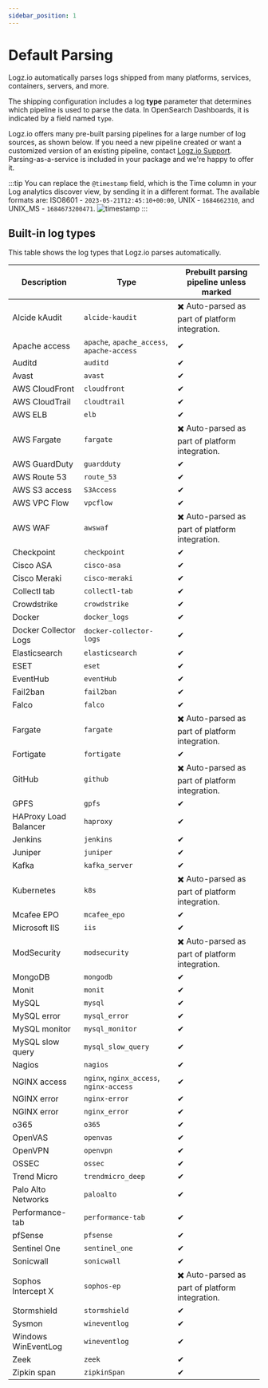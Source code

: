 ```yaml
---
sidebar_position: 1
---
```


# Default Parsing


Logz.io automatically parses logs shipped from many platforms, services, containers, servers, and more.

The shipping configuration includes a log **type** parameter that determines which pipeline is used to parse the data. In OpenSearch Dashboards, it is indicated by a field named `type`.

Logz.io offers many pre-built parsing pipelines for a large number of log sources, as shown below. If you need a new pipeline created or want a customized version of an existing pipeline, contact [Logz.io Support](mailto:help@logz.io). Parsing-as-a-service is included in your package and we're happy to offer it.

:::tip
You can replace the `@timestamp` field, which is the Time column in your Log analytics discover view, by sending it in a different format. The available formats are: ISO8601 - `2023-05-21T12:45:10+00:00`, UNIX - `1684662310`, and UNIX_MS - `1684673200471`.
![timestamp](https://dytvr9ot2sszz.cloudfront.net/logz-docs/parsing-and-mapping/timestamp.png)
:::

## Built-in log types

This table shows the log types that Logz.io parses automatically.

| Description           | Type                                       | Prebuilt parsing pipeline unless marked |
|-----------------------|--------------------------------------------|---|
| Alcide kAudit         | `alcide-kaudit` | ✖️ Auto-parsed as part of platform integration. |
| Apache access         | `apache`, `apache_access`, `apache-access` | ✔ |
| Auditd                | `auditd`                                   | ✔ |
| Avast                 | `avast`                                    | ✔ |
| AWS CloudFront        | `cloudfront`                               | ✔ |
| AWS CloudTrail        | `cloudtrail`                               | ✔ |
| AWS ELB               | `elb`                                      | ✔ |
| AWS Fargate           | `fargate`                                  | ✖️ Auto-parsed as part of platform integration. |
| AWS GuardDuty         | `guardduty`                                | ✔ |
| AWS Route 53          | `route_53`                                 | ✔ |
| AWS S3 access         | `S3Access`                                 | ✔ |
| AWS VPC Flow          | `vpcflow`                                  | ✔ |
| AWS WAF               | `awswaf`                                   | ✖️ Auto-parsed as part of platform integration. |
| Checkpoint            | `checkpoint`                               | ✔ |
| Cisco ASA             | `cisco-asa`                                | ✔ |
| Cisco Meraki          | `cisco-meraki`                             | ✔ |
| Collectl tab          | `collectl-tab`                             | ✔ |
| Crowdstrike           | `crowdstrike`                              | ✔ |
| Docker                | `docker_logs`                              | ✔ |
| Docker Collector Logs | `docker-collector-logs`                    | ✔ |
| Elasticsearch         | `elasticsearch`                            | ✔ |
| ESET                  | `eset`                                     | ✔ |
| EventHub              | `eventHub`                                 | ✔ |
| Fail2ban              | `fail2ban`                                 | ✔ |
| Falco                 | `falco`                                    | ✔ |
| Fargate               | `fargate`                                  | ✖️ Auto-parsed as part of platform integration. |
| Fortigate             | `fortigate`                                | ✔ |
| GitHub                | `github`                                   | ✖️ Auto-parsed as part of platform integration. |
| GPFS                  | `gpfs`                                     | ✔ |
| HAProxy Load Balancer | `haproxy`                                  | ✔ |
| Jenkins               | `jenkins`                                  | ✔ |
| Juniper               | `juniper`                                  | ✔ |
| Kafka                 | `kafka_server`                             | ✔ |
| Kubernetes            | `k8s`                                      | ✖️ Auto-parsed as part of platform integration. |
| Mcafee EPO            | `mcafee_epo`                               | ✔ |
| Microsoft IIS         | `iis`                                      | ✔ |
| ModSecurity           | `modsecurity`                              | ✖️ Auto-parsed as part of platform integration. |
| MongoDB               | `mongodb`                                  | ✔ |
| Monit                 | `monit`                                    | ✔ |
| MySQL                 | `mysql`                                    | ✔ |
| MySQL error           | `mysql_error`                              | ✔ |
| MySQL monitor         | `mysql_monitor`                            | ✔ |
| MySQL slow query      | `mysql_slow_query`                         | ✔ |
| Nagios                | `nagios`                                   | ✔ |
| NGINX access          | `nginx`, `nginx_access`, `nginx-access`    | ✔ |
| NGINX error           | `nginx-error`                              | ✔ |
| NGINX error           | `nginx_error`                              | ✔ |
| o365                  | `o365`                                     | ✔ |
| OpenVAS               | `openvas`                                  | ✔ |
| OpenVPN               | `openvpn`                                  | ✔ |
| OSSEC                 | `ossec`                                    | ✔ |
| Trend Micro           | `trendmicro_deep`                          | ✔ |
| Palo Alto Networks    | `paloalto`                                 | ✔ |
| Performance-tab       | `performance-tab`                          | ✔ |
| pfSense               | `pfsense`                                  | ✔ |
| Sentinel One          | `sentinel_one`                             | ✔ |
| Sonicwall             | `sonicwall`                                | ✔ |
| Sophos Intercept X    | `sophos-ep`                                | ✖️ Auto-parsed as part of platform integration. |
| Stormshield           | `stormshield`                              | ✔ |
| Sysmon                | `wineventlog`                              | ✔ |
| Windows WinEventLog   | `wineventlog`                              | ✔ |
| Zeek                  | `zeek`                                     | ✔ |
| Zipkin span           | `zipkinSpan`                               | ✔ |
